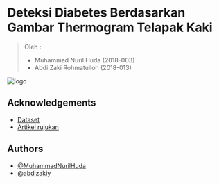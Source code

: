 # Deteksi Diabetes Berdasarkan Gambar Thermogram Telapak Kaki
> Oleh :
> - Muhammad Nuril Huda (2018-003)
> - Abdi Zaki Rohmatulloh (2018-013)

![logo](https://user-images.githubusercontent.com/64600830/136706898-9cd53d25-7103-4d5b-9efc-8f610c710f27.png)

## Acknowledgements

 - [Dataset](https://ieee-dataport.org/open-access/plantar-thermogram-database-study-diabetic-foot-complications)
 - [Artikel rujukan](https://doi.org/10.1016/j.compbiomed.2021.104838)


## Authors

- [@MuhammadNurilHuda](https://github.com/MuhammadNurilHuda)
- [@abdizakiy](https://github.com/abdizakiy) 
